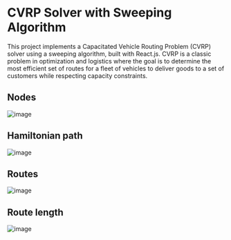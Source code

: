 # CVRP Solver with Sweeping Algorithm

This project implements a Capacitated Vehicle Routing Problem (CVRP) solver using a sweeping algorithm, built with React.js. CVRP is a classic problem in optimization and logistics where the goal is to determine the most efficient set of routes for a fleet of vehicles to deliver goods to a set of customers while respecting capacity constraints.
## Nodes
![image](https://github.com/serhiidankovych/cvrp-sweeping-algorithm/assets/90717067/f8c1ba2d-b055-44c4-b0e7-b4686d9a4624)
## Hamiltonian path
![image](https://github.com/serhiidankovych/cvrp-sweeping-algorithm/assets/90717067/aadb9121-8982-47d6-8bed-5eaf24e84306)
## Routes
![image](https://github.com/serhiidankovych/cvrp-sweeping-algorithm/assets/90717067/00e234b6-920a-49dc-930e-0483de93ffb6)
## Route length
![image](https://github.com/serhiidankovych/cvrp-sweeping-algorithm/assets/90717067/22ff1a96-33d9-47b1-9383-c6746a81f26e)






